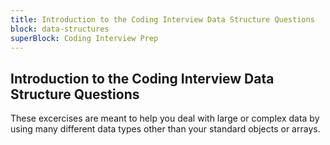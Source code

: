 ```yaml
---
title: Introduction to the Coding Interview Data Structure Questions
block: data-structures
superBlock: Coding Interview Prep
---
```


## Introduction to the Coding Interview Data Structure Questions

These excercises are meant to help you deal with large or complex data by using many different data types other than your standard objects or arrays.
